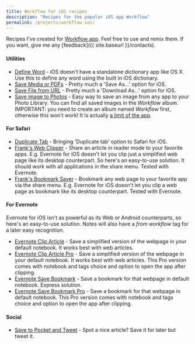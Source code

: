 ```yaml
---
title: Workflow for iOS recipes
description: "Recipes for the popular iOS app Workflow"
permalink: /projects/workflow-ios/
---
```


Recipes I've created for [Workflow app](https://workflow.is). Feel free to use and remix them. If you want, give me any [feedback]({{ site.baseurl }}/contacts).

#### Utilities

- [Define Word](https://workflow.is/workflows/73248a1812004bfbaa122a0c83171764) - iOS doesn't have a standalone dictionary app like OS X. Use this to define any word using the built in iOS dictionary.
- [Save Media or PDFs](https://workflow.is/workflows/77c911cb3069427daa998d7d46ab74c2) - Pretty much a 'Save As...' option for iOS.
- [Save File from URL](https://workflow.is/workflows/178df20da74240d4961e924202257573) - Pretty much a 'Download As...' option for iOS.
- [Save image to Photos](https://workflow.is/workflows/c236b7d725b34ac5be506ea95798c934) - Easy way to save an image from any app to your Photo Library. You can find all saved images in the *Workflow* album. IMPORTANT: you need to create an album named *Workflow* first, otherwise this won't work! It is actually [a limit of the app](https://www.reddit.com/r/workflow/comments/3v9q44/request_create_photo_album_in_photo_app/).

#### For Safari

- [Duplicate Tab](https://workflow.is/workflows/62dd17d0c9614d70b9b653c1eaf7f55c) - Bringing 'Duplicate tab' option to Safari for iOS.
- [Frank's Web Clipper](https://workflow.is/workflows/4cde4cb4a3a543b4bd25335539ef9991) - Share an article in reader mode to your favorite apps. E.g. Evernote for iOS doesn't let you clip just a simplified web page like its desktop counterpart. So here's an easy-to-use solution. It should work with all applications in the share menu. Tested with Evernote.
- [Frank's Bookmark Saver](https://workflow.is/workflows/f491c72e725c450c9a7dc4969b56c0ff) - Bookmark any web page to your favorite app via the share menu. E.g. Evernote for iOS doesn't let you clip a web page as bookmark like its desktop counterpart. Tested with Evernote.

#### For Evernote

Evernote for iOS isn't as powerful as its Web or Android counterparts, so here's an easy-to-use solution. Notes will also have a *from workflow* tag for a later easy recognition.

- [Evernote Clip Article](https://workflow.is/workflows/a8fca839b66b4fcf84f771c74d4d8875) - Save a simplified version of the webpage in your default notebook. It works best with web articles.
- [Evernote Clip Article Pro](https://workflow.is/workflows/4a6fe5a05db44325a73eb85b3d4157c9) - Save a simplified version of the webpage in your default notebook. It works best with web articles. This Pro version comes with notebook and tags choice and option to open the app after clipping.
- [Evernote Save Bookmark](https://workflow.is/workflows/c373a2047f3c4ce9874cf8325fa6cdcf) - Save a bookmark for that webpage in default notebook. Express solution.
- [Evernote Save Bookmark Pro](https://workflow.is/workflows/b9ed8af01f2d4f9bb089cd968fd4bea9) - Save a bookmark for that webpage in default notebook. This Pro version comes with notebook and tags choice and option to open the app after clipping.

#### Social

- [Save to Pocket and Tweet](https://workflow.is/workflows/3e508f3afda446eabfd92a4c535f94b4) - Spot a nice article? Save it for later but tweet it.
